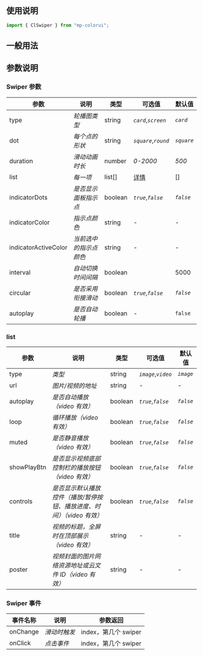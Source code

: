 ## 使用说明

```jsx
import { ClSwiper } from "mp-colorui";
```

## 一般用法

<CodeShow componentName='swiper' />

## 参数说明

### Swiper 参数

| 参数                 | 说明                   | 类型    | 可选值                       | 默认值     |
| -------------------- | ---------------------- | ------- | ---------------------------- | ---------- |
| type                 | _轮播图类型_           | string  | _`card`_,_`screen`_          | _`card`_   |
| dot                  | _每个点的形状_         | string  | _`square`_,_`round`_         | _`square`_ |
| duration             | _滑动动画时长_         | number  | _0-2000_                     | _500_      |
| list                 | _每一项_               | list[]  | [详情](/mp-colorui-doc/view/swiper#list) | []         |
| indicatorDots        | _是否显示面板指示点_   | boolean | _`true`_,_`false`_           | _`false`_  |
| indicatorColor       | _指示点颜色_           | string  | -                            | -          |
| indicatorActiveColor | _当前选中的指示点颜色_ | string  | -                            | -          |
| interval             | _自动切换时间间隔_     | boolean |                              | 5000       |
| circular             | _是否采用衔接滑动_     | boolean | _`true`_,_`false`_           | _`false`_  |
| autoplay             | _是否自动轮播_         | boolean | -                            | `false`    |

### list

| 参数        | 说明                                                                  | 类型    | 可选值              | 默认值    |
| ----------- | --------------------------------------------------------------------- | ------- | ------------------- | --------- |
| type        | _类型_                                                                | string  | _`image`_,_`video`_ | _`image`_ |
| url         | _图片/视频的地址_                                                     | string  | -                   | -         |
| autoplay    | _是否自动播放（video 有效）_                                          | boolean | _`true`_,_`false`_  | _`false`_ |
| loop        | _循环播放（video 有效）_                                              | boolean | _`true`_,_`false`_  | _`false`_ |
| muted       | _是否静音播放（video 有效）_                                          | boolean | _`true`_,_`false`_  | _`false`_ |
| showPlayBtn | _是否显示视频底部控制栏的播放按钮（video 有效）_                      | boolean | _`true`_,_`false`_  | _`false`_ |
| controls    | _是否显示默认播放控件（播放/暂停按钮、播放进度、时间）（video 有效）_ | boolean | _`true`_,_`false`_  | _`false`_ |
| title       | _视频的标题，全屏时在顶部展示（video 有效）_                          | string  | -                   | -         |
| poster      | _视频封面的图片网络资源地址或云文件 ID（video 有效）_                 | string  | -                   | -         |

### Swiper 事件

| 事件名称 | 说明         | 参数返回             |
| -------- | ------------ | -------------------- |
| onChange | _滑动时触发_ | index，第几个 swiper |
| onClick  | _点击事件_   | index，第几个 swiper |

<FloatPhone url="https://yinliangdream.github.io/mp-colorui-h5-demo/#/pages/components/swiper/index" />
